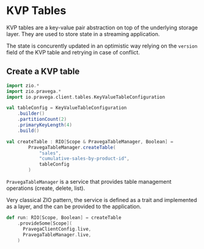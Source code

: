 # KVP Tables

KVP tables are a key-value pair abstraction on top of the underlying storage layer. They are used to store state in a streaming application.

The state is concurently updated in an optimistic way relying on the `version` field of the KVP table and retrying in case of conflict.

## Create a KVP table

```scala mdoc:silent
import zio.*
import zio.pravega.*
import io.pravega.client.tables.KeyValueTableConfiguration

val tableConfig = KeyValueTableConfiguration
    .builder()
    .partitionCount(2)
    .primaryKeyLength(4)
    .build()

val createTable : RIO[Scope & PravegaTableManager, Boolean] =
        PravegaTableManager.createTable(
            "sales",
            "cumulative-sales-by-product-id",
            tableConfig
        )
```

`PravegaTableManager` is a service that provides table management operations (create, delete, list).

Very classical ZIO pattern, the service is defined as a trait and implemented as a layer, and the can be provided to the application.

```scala mdoc:silent
def run: RIO[Scope, Boolean] = createTable
    .provideSome[Scope](
      PravegaClientConfig.live,
      PravegaTableManager.live,
    )
```